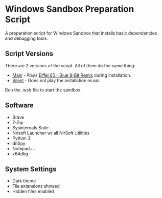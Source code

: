 # Windows Sandbox Preparation Script
A preparation script for Windows Sandbox that installs basic dependencies and debugging tools.

## Script Versions
There are 2 versions of the script. All of them do the same thing:
* [Main](https://github.com/notdatabase/sandbox-preparation/blob/main/Main.wsb) - Plays [Eiffel 65 - Blue 8-Bit Remix](https://www.youtube.com/watch?v=RB7VBfiMRKA) during installation.
* [Silent](https://github.com/notdatabase/sandbox-preparation/blob/main/Main-Silent.wsb) - Does not play the installation music.

Run the .wsb file to start the sandbox.

## Software
* Brave
* 7-Zip
* Sysinternals Suite
* Nirsoft Launcher w/ all NirSoft Utilities
* Python 3
* dnSpy
* Notepad++
* x64dbg

## System Settings
* Dark theme
* File extensions showed
* Hidden files enabled